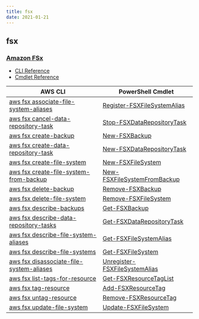 ```yaml
---
title: fsx
date: 2021-01-21
---
```


## fsx

### [Amazon FSx](https://aws.amazon.com/fsx/)

* [CLI Reference](https://docs.aws.amazon.com/cli/latest/reference/fsx/index.html)
* [Cmdlet Reference](https://docs.aws.amazon.com/powershell/latest/reference/items/Amazon_FSx_cmdlets.html)

|AWS CLI|PowerShell Cmdlet|
|----|----|
|[aws fsx associate-file-system-aliases](https://docs.aws.amazon.com/cli/latest/reference/fsx/associate-file-system-aliases.html)|[Register-FSXFileSystemAlias](https://docs.aws.amazon.com/powershell/latest/reference/items/Register-FSXFileSystemAlias.html)|
|[aws fsx cancel-data-repository-task](https://docs.aws.amazon.com/cli/latest/reference/fsx/cancel-data-repository-task.html)|[Stop-FSXDataRepositoryTask](https://docs.aws.amazon.com/powershell/latest/reference/items/Stop-FSXDataRepositoryTask.html)|
|[aws fsx create-backup](https://docs.aws.amazon.com/cli/latest/reference/fsx/create-backup.html)|[New-FSXBackup](https://docs.aws.amazon.com/powershell/latest/reference/items/New-FSXBackup.html)|
|[aws fsx create-data-repository-task](https://docs.aws.amazon.com/cli/latest/reference/fsx/create-data-repository-task.html)|[New-FSXDataRepositoryTask](https://docs.aws.amazon.com/powershell/latest/reference/items/New-FSXDataRepositoryTask.html)|
|[aws fsx create-file-system](https://docs.aws.amazon.com/cli/latest/reference/fsx/create-file-system.html)|[New-FSXFileSystem](https://docs.aws.amazon.com/powershell/latest/reference/items/New-FSXFileSystem.html)|
|[aws fsx create-file-system-from-backup](https://docs.aws.amazon.com/cli/latest/reference/fsx/create-file-system-from-backup.html)|[New-FSXFileSystemFromBackup](https://docs.aws.amazon.com/powershell/latest/reference/items/New-FSXFileSystemFromBackup.html)|
|[aws fsx delete-backup](https://docs.aws.amazon.com/cli/latest/reference/fsx/delete-backup.html)|[Remove-FSXBackup](https://docs.aws.amazon.com/powershell/latest/reference/items/Remove-FSXBackup.html)|
|[aws fsx delete-file-system](https://docs.aws.amazon.com/cli/latest/reference/fsx/delete-file-system.html)|[Remove-FSXFileSystem](https://docs.aws.amazon.com/powershell/latest/reference/items/Remove-FSXFileSystem.html)|
|[aws fsx describe-backups](https://docs.aws.amazon.com/cli/latest/reference/fsx/describe-backups.html)|[Get-FSXBackup](https://docs.aws.amazon.com/powershell/latest/reference/items/Get-FSXBackup.html)|
|[aws fsx describe-data-repository-tasks](https://docs.aws.amazon.com/cli/latest/reference/fsx/describe-data-repository-tasks.html)|[Get-FSXDataRepositoryTask](https://docs.aws.amazon.com/powershell/latest/reference/items/Get-FSXDataRepositoryTask.html)|
|[aws fsx describe-file-system-aliases](https://docs.aws.amazon.com/cli/latest/reference/fsx/describe-file-system-aliases.html)|[Get-FSXFileSystemAlias](https://docs.aws.amazon.com/powershell/latest/reference/items/Get-FSXFileSystemAlias.html)|
|[aws fsx describe-file-systems](https://docs.aws.amazon.com/cli/latest/reference/fsx/describe-file-systems.html)|[Get-FSXFileSystem](https://docs.aws.amazon.com/powershell/latest/reference/items/Get-FSXFileSystem.html)|
|[aws fsx disassociate-file-system-aliases](https://docs.aws.amazon.com/cli/latest/reference/fsx/disassociate-file-system-aliases.html)|[Unregister-FSXFileSystemAlias](https://docs.aws.amazon.com/powershell/latest/reference/items/Unregister-FSXFileSystemAlias.html)|
|[aws fsx list-tags-for-resource](https://docs.aws.amazon.com/cli/latest/reference/fsx/list-tags-for-resource.html)|[Get-FSXResourceTagList](https://docs.aws.amazon.com/powershell/latest/reference/items/Get-FSXResourceTagList.html)|
|[aws fsx tag-resource](https://docs.aws.amazon.com/cli/latest/reference/fsx/tag-resource.html)|[Add-FSXResourceTag](https://docs.aws.amazon.com/powershell/latest/reference/items/Add-FSXResourceTag.html)|
|[aws fsx untag-resource](https://docs.aws.amazon.com/cli/latest/reference/fsx/untag-resource.html)|[Remove-FSXResourceTag](https://docs.aws.amazon.com/powershell/latest/reference/items/Remove-FSXResourceTag.html)|
|[aws fsx update-file-system](https://docs.aws.amazon.com/cli/latest/reference/fsx/update-file-system.html)|[Update-FSXFileSystem](https://docs.aws.amazon.com/powershell/latest/reference/items/Update-FSXFileSystem.html)|


